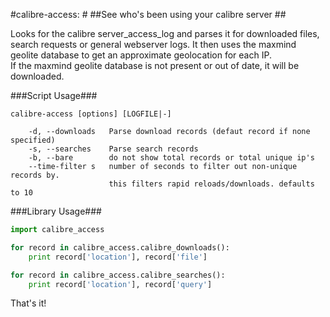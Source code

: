 #calibre-access: #
##See who's been using your calibre server ##

Looks for the calibre server_access_log and parses it for downloaded files, search
requests or general webserver logs.
It then uses the maxmind geolite database to get an approximate geolocation for
each IP.  
If the maxmind geolite database is not present or out of date, it will be
downloaded.

###Script Usage###

    calibre-access [options] [LOGFILE|-]

        -d, --downloads   Parse download records (defaut record if none specified)
        -s, --searches    Parse search records
        -b, --bare        do not show total records or total unique ip's
        --time-filter s   number of seconds to filter out non-unique records by.
                          this filters rapid reloads/downloads. defaults to 10

###Library Usage###

```python
import calibre_access

for record in calibre_access.calibre_downloads():
    print record['location'], record['file']

for record in calibre_access.calibre_searches():
    print record['location'], record['query']
```

That's it!
